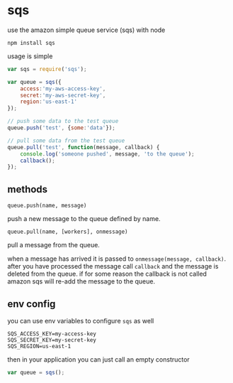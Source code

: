 # sqs

use the amazon simple queue service (sqs) with node

	npm install sqs

usage is simple

``` js
var sqs = require('sqs');

var queue = sqs({
	access:'my-aws-access-key',
	secret:'my-aws-secret-key',
	region:'us-east-1'
});

// push some data to the test queue
queue.push('test', {some:'data'});

// pull some data from the test queue
queue.pull('test', function(message, callback) {
	console.log('someone pushed', message, 'to the queue');
	callback();
});
```

## methods

	queue.push(name, message)

push a new message to the queue defined by name.

	queue.pull(name, [workers], onmessage)

pull a message from the queue.

when a message has arrived it is passed to `onmessage(message, callback)`.
after you have processed the message call `callback` and the message is deleted from the queue.
if for some reason the callback is not called amazon sqs will re-add the message to the queue.

## env config

you can use env variables to configure `sqs` as well

```
SQS_ACCESS_KEY=my-access-key
SQS_SECRET_KEY=my-secret-key
SQS_REGION=us-east-1
```

then in your application you can just call an empty constructor

``` js
var queue = sqs();
```
